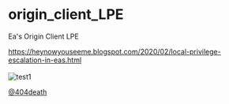 # origin_client_LPE
Ea's Origin Client LPE

https://heynowyouseeme.blogspot.com/2020/02/local-privilege-escalation-in-eas.html
<br><br>
![test1](https://s27.aconvert.com/convert/p3r68-cdx67/2s0dx-gzait.gif)

[@404death](https://twitter.com/404death)
